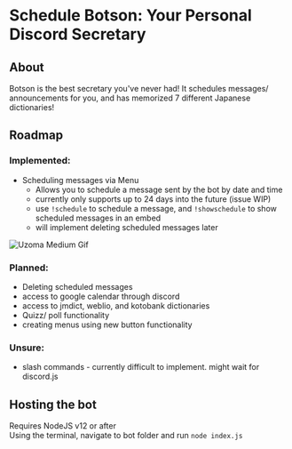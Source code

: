 # Schedule Botson: Your Personal Discord Secretary

## About

Botson is the best secretary you've never had! It schedules messages/ announcements for you, and has memorized 7 different Japanese dictionaries!

## Roadmap

### Implemented:
* Scheduling messages via Menu
  * Allows you to schedule a message sent by the bot by date and time
  * currently only supports up to 24 days into the future (issue WIP)
  * use `!schedule` to schedule a message, and `!showschedule` to show scheduled messages in an embed
  * will implement deleting scheduled messages later

![Uzoma Medium Gif](https://i.imgur.com/hhPeiX5.gif)

### Planned:
* Deleting scheduled messages
* access to google calendar through discord
* access to jmdict, weblio, and kotobank dictionaries<br>
* Quizz/ poll functionality
* creating menus using new button functionality

### Unsure:
* slash commands - currently difficult to implement. might wait for discord.js

## Hosting the bot

Requires NodeJS v12 or after <br>
Using the terminal, navigate to bot folder and run `node index.js`
